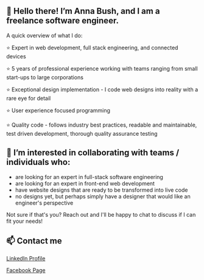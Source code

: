 ## 👋 Hello there! I’m Anna Bush, and I am a freelance software engineer.

A quick overview of what I do:

⭐ Expert in web development, full stack engineering, and connected devices

⭐ 5 years of professional experience working with teams ranging from small start-ups to large corporations

⭐ Exceptional design implementation - I code web designs into reality with a rare eye for detail 

⭐ User experience focused programming

⭐ Quality code - follows industry best practices, readable and maintainable, test driven development, thorough quality assurance testing

## 👀 I’m interested in collaborating with teams / individuals who:
- are looking for an expert in full-stack software engineering
- are looking for an expert in front-end web development
- have website designs that are ready to be transformed into live code
- no designs yet, but perhaps simply have a designer that would like an engineer's perspective

Not sure if that's you? Reach out and I'll be happy to chat to discuss if I can fit your needs!

## 📫 Contact me 
[LinkedIn Profile](https://www.linkedin.com/in/anna-bush-software/)

[Facebook Page](https://www.facebook.com/profile.php?id=100087130495183)
